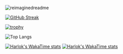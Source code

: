 <p><img src="https://myreadme.vercel.app/api/embed/ZainnQureshii?panels=userstatistics,toprepositories,toplanguages,commitgraph" alt="reimaginedreadme" /></p>



[![GitHub Streak](https://github-readme-streak-stats.herokuapp.com?user=ZainnQureshii&theme=dark&card_width=1000)](https://git.io/streak-stats)

<p></p>

[![trophy](https://github-profile-trophy.vercel.app/?username=ZainnQureshii)](https://github.com/ryo-ma/github-profile-trophy)

<p></p>
<!-- [![Top Langs](https://github-readme-stats.vercel.app/api/top-langs/?username=ZainnQureshii)](https://github.com/ZainnQureshii/github-readme-stats)  -->

![Top Langs](https://github-readme-stats.vercel.app/api/top-langs?username=ZainnQureshii&show_icons=true&locale=en&layout=compact)

<p></p>

[![Harlok's WakaTime stats](https://github-readme-stats.vercel.app/api/wakatime?username=ffflabs)](https://github.com/anuraghazra/github-readme-stats)
[![Harlok's WakaTime stats](https://github-readme-stats.vercel.app/api/wakatime?username=ZainnQureshii)](https://github.com/ZainnQureshii)

<!--
### Hi there 👋
**ZainnQureshii/ZainnQureshii** is a ✨ _special_ ✨ repository because its `README.md` (this file) appears on your GitHub profile.

Here are some ideas to get you started:

- 🔭 I’m currently working on ...
- 🌱 I’m currently learning ...
- 👯 I’m looking to collaborate on ...
- 🤔 I’m looking for help with ...
- 💬 Ask me about ...
- 📫 How to reach me: ...
- 😄 Pronouns: ...
- ⚡ Fun fact: ...
-->
